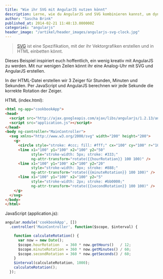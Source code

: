 ```yaml
---
title: "Wie ihr SVG mit AngularJS nutzen könnt"
description: Lerne, wie du AngularJS und SVG kombinieren kannst, um dynamische Grafiken zu erzeugen.
author: "Sascha Brink"
published_at: 2014-02-21 11:48:13.000000Z
categories: "angularjs"
header_image: "/artikel/header_images/angularjs-svg-clock.jpg"
---
```


> [SVG](http://en.wikipedia.org/wiki/Scalable_Vector_Graphics) ist eine Spezifikation, mit der ihr Vektorgrafiken erstellen und in HTML einbetten könnt.

Dieses Beispiel inspiriert euch hoffentlich, ein wenig kreativ mit AngularJS zu werden. Mit nur wenigen Zeilen könnt ihr eine Analog-Uhr mit SVG und AngularJS erstellen.

In der HTML-Datei erstellen wir 3 Zeiger für Stunden, Minuten und Sekunden. Per JavaScript und AngularJS berechnen wir jede Sekunde die korrekte Rotation der Zeiger.

HTML (index.html):

```html
<html ng-app="cookbookApp">
<head>
  <script src="http://ajax.googleapis.com/ajax/libs/angularjs/1.2.13/angular.js"></script>
  <script src="application.js"></script>
</head>
<body ng-controller="MainController">
  <svg xmlns="http://www.w3.org/2000/svg" width="200" height="200">
    <g>
      <circle style="stroke: #ccc; fill: #fff;" cx="100" cy="100" r="100"/>
      <line x1="100" y1="100" x2="100" y2="50"
            style="stroke-width: 5px; stroke: #333;"
            ng-attr-transform="rotate({{hourRotation}} 100 100)" />
      <line x1="100" y1="100" x2="100" y2="20"
            style="stroke-width: 3px; stroke: #888;"
            ng-attr-transform="rotate({{minuteRotation}} 100 100)" />
      <line x1="100" y1="100" x2="100" y2="5"
            style="stroke-width: 2px; stroke: #bb0000;"
            ng-attr-transform="rotate({{secondRotation}} 100 100)" />
    </g>
  </svg>
</body>
</html>
```


JavaScript (application.js):

```javascript
angular.module('cookbookApp', [])
  .controller('MainController', function($scope, $interval) {

    function calculateRotation() {
      var now = new Date();
      $scope.hourRotation   = 360 * now.getHours()   / 12;
      $scope.minuteRotation = 360 * now.getMinutes() / 60;
      $scope.secondRotation = 360 * now.getSeconds() / 60;
    }
    $interval(calculateRotation, 1000);
    calculateRotation();
  });
```
